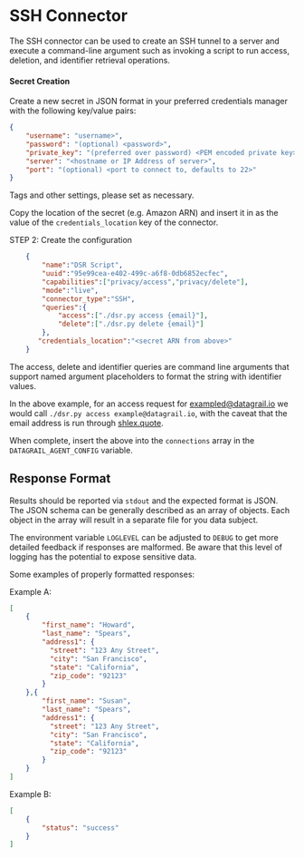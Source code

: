 # SSH Connector

The SSH connector can be used to create an SSH tunnel to a server and execute a command-line argument such as invoking a script to run access, deletion, and identifier retrieval operations.

#### Secret Creation

Create a new secret in JSON format in your preferred credentials manager with the following key/value pairs:
```json
{
    "username": "username>",
    "password": "(optional) <password>",
    "private_key": "(preferred over password) <PEM encoded private key>",
    "server": "<hostname or IP Address of server>",
    "port": "(optional) <port to connect to, defaults to 22>"
}
```
Tags and other settings, please set as necessary.

Copy the location of the secret (e.g. Amazon ARN) and insert it in as the value of the `credentials_location` key of the connector.

STEP 2: Create the configuration
```json
    {
        "name":"DSR Script",
        "uuid":"95e99cea-e402-499c-a6f8-0db6852ecfec",
        "capabilities":["privacy/access","privacy/delete"],
        "mode":"live",
        "connector_type":"SSH",
        "queries":{
            "access":["./dsr.py access {email}"],
            "delete":["./dsr.py delete {email}"]
        },
       "credentials_location":"<secret ARN from above>"
    }
```

The access, delete and identifier queries are command line arguments that support named argument placeholders to format the string with identifier values.

In the above example, for an access request for exampled@datagrail.io we would call `./dsr.py access example@datagrail.io`, with the caveat that
the email address is run through [shlex.quote](https://docs.python.org/3/library/shlex.html#shlex.quote).

When complete, insert the above into the `connections` array in the `DATAGRAIL_AGENT_CONFIG` variable.

## Response Format

Results should be reported via `stdout` and the expected format is JSON. The JSON schema can be generally described as an array of objects. Each object in the array will result in a separate file for you data subject.

The environment variable `LOGLEVEL` can be adjusted to `DEBUG` to get more detailed feedback if responses are malformed. Be aware that this level of logging has the potential to expose sensitive data. 

Some examples of properly formatted responses:

Example A:
```json
[
    {
        "first_name": "Howard", 
        "last_name": "Spears", 
        "address1": {
          "street": "123 Any Street",
          "city": "San Francisco",
          "state": "California",
          "zip_code": "92123"
        }
    },{
        "first_name": "Susan", 
        "last_name": "Spears", 
        "address1": {
          "street": "123 Any Street",
          "city": "San Francisco",
          "state": "California",
          "zip_code": "92123"
        }
    }
]
```
Example B:
```json
[
    {
        "status": "success"
    }
]
```
